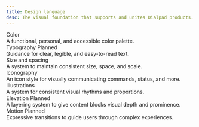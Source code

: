 ```yaml
---
title: Design language
desc: The visual foundation that supports and unites Dialpad products.
---
```


<div class="dialtone-wall">
  <router-link class="dialtone-wall__item" to="/design/colors/">
    <div class="dialtone-wall__details">
      <div class="dialtone-wall__title">
        <span class="dialtone-wall__title-text">Color</span>
      </div>
      <div class="dialtone-wall__description">A functional, personal, and accessible color palette.</div>
    </div>
  </router-link>
  <div class="dialtone-wall__item dialtone-wall__item--disabled" to="/design/typography/">
    <div class="dialtone-wall__details">
      <div class="dialtone-wall__title">
        <span class="dialtone-wall__title-text">Typography</span>
        <span class="d-badge">Planned</span>
      </div>
      <div class="dialtone-wall__description">Guidance for clear, legible, and easy-to-read text.</div>
    </div>
  </div>
  <router-link class="dialtone-wall__item" to="/design/size-and-spacing/">
    <div class="dialtone-wall__details">
      <div class="dialtone-wall__title">
        <span class="dialtone-wall__title-text">Size and spacing</span>
      </div>
      <div class="dialtone-wall__description">A system to maintain consistent size, space, and scale.</div>
    </div>
  </router-link>
  <router-link class="dialtone-wall__item" to="/design/icons/">
    <div class="dialtone-wall__details">
      <div class="dialtone-wall__title">
        <span class="dialtone-wall__title-text">Iconography</span>
      </div>
      <div class="dialtone-wall__description">An icon style for visually communicating commands, status, and more.</div>
    </div>
  </router-link>
  <router-link class="dialtone-wall__item" to="/design/illustrations/">
    <div class="dialtone-wall__details">
      <div class="dialtone-wall__title">
        <span class="dialtone-wall__title-text">Illustrations</span>
      </div>
      <div class="dialtone-wall__description">A system for consistent visual rhythms and proportions.</div>
    </div>
  </router-link>
  <div class="dialtone-wall__item dialtone-wall__item--disabled" to="/design/elevation/">
    <div class="dialtone-wall__details">
      <div class="dialtone-wall__title">
        <span class="dialtone-wall__title-text">Elevation</span>
        <span class="d-badge">Planned</span>
      </div>
      <div class="dialtone-wall__description">A layering system to give content blocks visual depth and prominence.</div>
    </div>
  </div>
  <div class="dialtone-wall__item dialtone-wall__item--disabled" to="/design/typography/">
    <div class="dialtone-wall__details">
      <div class="dialtone-wall__title">
        <span class="dialtone-wall__title-text">Motion</span>
        <span class="d-badge">Planned</span>
      </div>
      <div class="dialtone-wall__description">Expressive transitions to guide users through complex experiences.</div>
    </div>
  </div>
</div>
